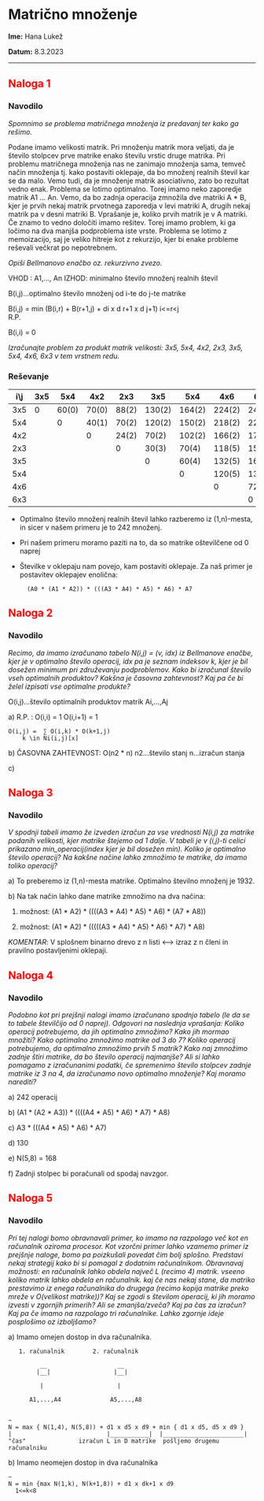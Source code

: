 # Matrično množenje

**Ime:** Hana Lukež

**Datum:** 8.3.2023

---

## <span style="color: red">Naloga 1</span> 

### __Navodilo__
_Spomnimo se problema matričnega množenja iz predavanj ter kako ga rešimo._

Podane imamo velikosti matrik. Pri množenju matrik mora veljati, da je število stolpcev prve matrike
enako številu vrstic druge matrika. Pri problemu matričnega množenja nas ne zanimajo množenja sama,
temveč način množenja tj. kako postaviti oklepaje, da bo množenj realnih števil kar se da malo.
Vemo tudi, da je množenje matrik asociativno, zato bo rezultat vedno enak. Problema se lotimo optimalno.
Torej imamo neko zaporedje matrik A1 ... An. Vemo, da bo zadnja operacija zmnožila dve matriki A * B, kjer 
je prvih nekaj matrik prvotnega zaporedja v levi matriki A, drugih nekaj matrik pa v desni matriki B. Vprašanje
je, koliko prvih matrik je v A matriki. Če znamo to vedno določiti imamo rešitev. Torej imamo problem, ki ga
ločimo na dva manjša podproblema iste vrste. Problema se lotimo z memoizacijo, saj je veliko hitreje kot z rekurzijo,
kjer bi enake probleme reševali večkrat po nepotrebnem.



_Opiši Bellmanovo enačbo oz. rekurzivno zvezo._

VHOD : A1,..., An
IZHOD: minimalno število množenj realnih števil

B(i,j)...optimalno število množenj od i-te do j-te matrike

B(i,j) = min (B(i,r) + B(r+1,j) + di x d r+1 x d j+1)
	i<=r<j	
R.P.

B(i,i) = 0



_Izračunajte problem za produkt matrik velikosti: 3x5, 5x4, 4x2, 2x3, 3x5, 5x4, 4x6, 6x3 v tem vrstnem redu._

### Reševanje



 i\j  |  3x5  |  5x4  |  4x2  |  2x3  |  3x5   |  5x4   |  4x6   |  6x3   |
---|---|---|---|---|---|---|---|---|
 3x5  |   0   | 60(0) | 70(0) | 88(2) | 130(2) | 164(2) | 224(2) | 242(2) |
 5x4  |       |   0   | 40(1) | 70(2) | 120(2) | 150(2) | 218(2) | 224(2) |
 4x2  |     |          |   0   | 24(2) |  70(2) | 102(2) | 166(2) | 178(2) |
 2x3  |		||	      |   0   |	 30(3) |  70(4) | 118(5) | 154(6) |
 3x5  |       |||                        |   0    |  60(4) | 132(5) | 168(5) |
 5x4  |          ||||                              |    0   | 120(5) | 132(5) |
 4x6  |              ||||     |                              |   0    |  72(6) |
 6x3  |					||||||			 |    0   |

- Optimalno število množenj realnih števil lahko razberemo iz (1,n)-mesta, in sicer v našem primeru je to 242 množenj.
- Pri našem primeru moramo paziti na to, da so matrike oštevilčene od 0 naprej
- Številke v oklepaju nam povejo, kam postaviti oklepaje. Za naš primer je postavitev oklepajev enolična:
		
		(A0 * (A1 * A2)) * (((A3 * A4) * A5) * A6) * A7





## <span style="color: red">Naloga 2</span> 

### __Navodilo__
_Recimo, da imamo izračunano tabelo N(i,j) = (v, idx) iz Bellmanove enačbe, kjer je v optimalno število operacij, idx pa je seznam indeksov k, kjer 
je bil dosežen minimum pri združevanju podproblemov. Kako bi izračunal število vseh optimalnih produktov? Kakšna je časovna zahtevnost?
 Kaj pa če bi želel izpisati vse optimalne produkte?_

O(i,j)...število optimalnih produktov matrik Ai,...,Aj

a) R.P. : 
	O(i,i) = 1
	O(i,i+1) = 1

	O(i,j) =  ∑ O(i,k) * O(k+1,j)
		k \in Ni(i,j)[x]

b) ČASOVNA ZAHTEVNOST:
O(n2 * n)
n2...število stanj
n...izračun stanja

c)





## <span style="color: red">Naloga 3</span> 

### __Navodilo__
_V spodnji tabeli imamo že izveden izračun za vse vrednosti N(i,j) za matrike podanih velikosti, kjer matrike štejemo od 1 dalje. 
V tabeli je v (i,j)-ti celici prikazano min_operacij(index kjer je bil dosežen min).
Koliko je optimalno število operacij? Na kakšne načine lahko zmnožimo te matrike, da imamo toliko operacij?_



a) To preberemo iz (1,n)-mesta matrike. Optimalno številno množenj je 1932.

b) Na tak način lahko dane matrike zmnožimo na dva načina:

1. možnost: (A1 * A2) * ((((A3 * A4) * A5) * A6) * (A7 * A8))

2. možnost: (A1 * A2) * (((((A3 * A4) * A5) * A6) * A7) * A8)



_KOMENTAR_: V splošnem binarno drevo z n listi <--> izraz z n členi in pravilno postavljenimi oklepaji.

## <span style="color: red">Naloga 4</span> 

### __Navodilo__
_Podobno kot pri prejšnji nalogi imamo izračunano spodnjo tabelo (le da se to tabele številčijo od 0 naprej).
Odgovori na naslednja vprašanja:
Koliko operacij potrebujemo, da jih optimalno zmnožimo?
Kako jih mormao množiti?
Kako optimalno zmnožimo matrike od 3 do 7?
Koliko operacij potrebujemo, da optimalno zmnožimo prvih 5 matrik?
Kako naj zmnožimo zadnje štiri matrike, da bo število operacij najmanjše?
Ali si lahko pomagamo z izračunanimi podatki, če spremenimo število stolpcev zadnje matrike iz 3 na 4, da izračunamo novo optimalno množenje? Kaj moramo narediti?_


a) 242 operacij

b) (A1 * (A2 * A3)) * ((((A4 * A5) * A6) * A7) * A8)

c) A3 * (((A4 * A5) * A6) * A7)

d) 130

e) N(5,8) = 168

f) Zadnji stolpec bi poračunali od spodaj navzgor.


## <span style="color: red">Naloga 5</span> 
### __Navodilo__
_Pri tej nalogi bomo obravnavali primer, ko imamo na razpolago več kot en računalnik oziroma procesor. Kot vzorčni primer lahko vzamemo primer iz prejšnje naloge, 
bomo pa poizkušali povedat čim bolj splošno.
Predstavi nekaj strategij kako bi si pomagal z dodatnim računalnikom. Obravnavaj možnosti:
en računalnik lahko obdela največ L (recimo 4) matrik.
vseeno koliko matrik lahko obdela en računalnik.
kaj če nas nekaj stane, da matriko prestavimo iz enega računalnika do drugega (recimo kopija matrike preko mreže v O(velikost matrike))?
Kaj se zgodi s številom operacij, ki jih moramo izvesti v zgornjih primerih? Ali se zmanjša/zveča? Kaj pa čas za izračun?
Kaj pa če imamo na razpolago tri računalnike. Lahko zgornje ideje posplošimo oz izboljšamo?_


a) Imamo omejen dostop in dva računalnika.

       1. računalnik        2. računalnik
      	     
             __                    __
            |__|                  |__|
	      
	         |                     |
	      
	      A1,...,A4              A5,...,A8


    ~	
    N = max { N(1,4), N(5,8)) + d1 x d5 x d9 + min { d1 x d5, d5 x d9 }
    | 	                        |___________|  |_______________________|
    "čas"			    izračun L in D matrike  pošljemo drugemu računalniku					
	


b) Imamo neomejen dostop in dva računalnika


    ~	
    N = min {max N(1,k), N(k+1,8)) + d1 x dk+1 x d9
      1<=k<8





















